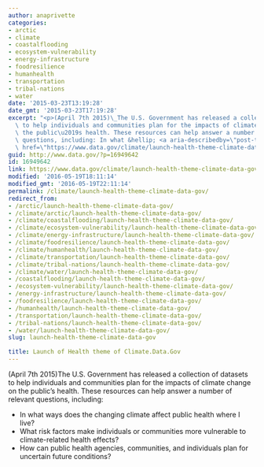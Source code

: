 ```yaml
---
author: anaprivette
categories:
- arctic
- climate
- coastalflooding
- ecosystem-vulnerability
- energy-infrastructure
- foodresilience
- humanhealth
- transportation
- tribal-nations
- water
date: '2015-03-23T13:19:28'
date_gmt: '2015-03-23T17:19:28'
excerpt: "<p>(April 7th 2015)\_The U.S. Government has released a collection of datasets\
  \ to help individuals and communities plan for the impacts of climate change on\
  \ the public\u2019s health. These resources can help answer a number of relevant\
  \ questions, including: In what &hellip; <a aria-describedby=\"post-title-16949642\"\
  \ href=\"https://www.data.gov/climate/launch-health-theme-climate-data-gov/\">Continued</a></p>\n"
guid: http://www.data.gov/?p=16949642
id: 16949642
link: https://www.data.gov/climate/launch-health-theme-climate-data-gov/
modified: '2016-05-19T18:11:14'
modified_gmt: '2016-05-19T22:11:14'
permalink: /climate/launch-health-theme-climate-data-gov/
redirect_from:
- /arctic/launch-health-theme-climate-data-gov/
- /climate/arctic/launch-health-theme-climate-data-gov/
- /climate/coastalflooding/launch-health-theme-climate-data-gov/
- /climate/ecosystem-vulnerability/launch-health-theme-climate-data-gov/
- /climate/energy-infrastructure/launch-health-theme-climate-data-gov/
- /climate/foodresilience/launch-health-theme-climate-data-gov/
- /climate/humanhealth/launch-health-theme-climate-data-gov/
- /climate/transportation/launch-health-theme-climate-data-gov/
- /climate/tribal-nations/launch-health-theme-climate-data-gov/
- /climate/water/launch-health-theme-climate-data-gov/
- /coastalflooding/launch-health-theme-climate-data-gov/
- /ecosystem-vulnerability/launch-health-theme-climate-data-gov/
- /energy-infrastructure/launch-health-theme-climate-data-gov/
- /foodresilience/launch-health-theme-climate-data-gov/
- /humanhealth/launch-health-theme-climate-data-gov/
- /transportation/launch-health-theme-climate-data-gov/
- /tribal-nations/launch-health-theme-climate-data-gov/
- /water/launch-health-theme-climate-data-gov/
slug: launch-health-theme-climate-data-gov

title: Launch of Health theme of Climate.Data.Gov
---
```


(April 7th 2015)The U.S. Government has released a collection of datasets to help individuals and communities plan for the impacts of climate change on the public’s health. These resources can help answer a number of relevant questions, including:

* In what ways does the changing climate affect public health where I live?
* What risk factors make individuals or communities more vulnerable to climate-related health effects?
* How can public health agencies, communities, and individuals plan for uncertain future conditions?
